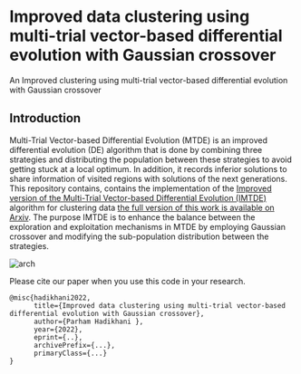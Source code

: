 # Improved data clustering using multi-trial vector-based differential evolution with Gaussian crossover
An Improved clustering using multi-trial vector-based differential evolution with Gaussian crossover

## Introduction


Multi-Trial Vector-based Differential Evolution (MTDE) is an improved differential evolution (DE) algorithm that is done by combining three strategies and distributing the population between these strategies to avoid getting stuck at a local optimum. In addition, it records inferior solutions to share information of visited regions with solutions of the next generations. This repository contains, contains the implementation of the [Improved version of the Multi-Trial Vector-based Differential Evolution (IMTDE)](https://arxiv.org/...) algorithm for clustering data [the full version of this work is available on Arxiv](https://arxiv.org/...). The purpose IMTDE is to enhance the balance between the exploration and exploitation mechanisms in MTDE by employing Gaussian crossover and modifying the sub-population distribution between the strategies.

![arch](/img/DIAGRAM.jpg)


Please cite our paper when you use this code in your research.
```
@misc{hadikhani2022,
      title={Improved data clustering using multi-trial vector-based differential evolution with Gaussian crossover}, 
      author={Parham Hadikhani },
      year={2022},
      eprint={..},
      archivePrefix={...},
      primaryClass={...}
}
```
